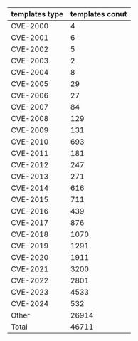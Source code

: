 | templates type | templates conut |
| --- | --- |
| CVE-2000 | 4 |
| CVE-2001 | 6 |
| CVE-2002 | 5 |
| CVE-2003 | 2 |
| CVE-2004 | 8 |
| CVE-2005 | 29 |
| CVE-2006 | 27 |
| CVE-2007 | 84 |
| CVE-2008 | 129 |
| CVE-2009 | 131 |
| CVE-2010 | 693 |
| CVE-2011 | 181 |
| CVE-2012 | 247 |
| CVE-2013 | 271 |
| CVE-2014 | 616 |
| CVE-2015 | 711 |
| CVE-2016 | 439 |
| CVE-2017 | 876 |
| CVE-2018 | 1070 |
| CVE-2019 | 1291 |
| CVE-2020 | 1911 |
| CVE-2021 | 3200 |
| CVE-2022 | 2801 |
| CVE-2023 | 4533 |
| CVE-2024 | 532 |
| Other | 26914 |
| Total | 46711 |
